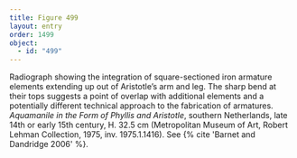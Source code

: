 ```yaml
---
title: Figure 499
layout: entry
order: 1499
object:
  - id: "499"
---
```


Radiograph showing the integration of square-sectioned iron armature elements extending up out of Aristotle’s arm and leg. The sharp bend at their tops suggests a point of overlap with additional elements and a potentially different technical approach to the fabrication of armatures. *Aquamanile in the Form of Phyllis and Aristotle*, southern Netherlands, late 14th or early 15th century, H. 32.5 cm (Metropolitan Museum of Art, Robert Lehman Collection, 1975, inv. 1975.1.1416). See {% cite 'Barnet and Dandridge 2006' %}.
